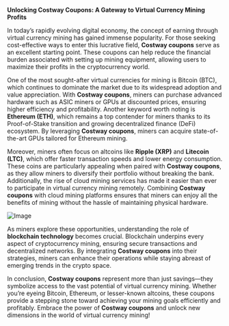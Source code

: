 **Unlocking Costway Coupons: A Gateway to Virtual Currency Mining Profits**

In today’s rapidly evolving digital economy, the concept of earning through virtual currency mining has gained immense popularity. For those seeking cost-effective ways to enter this lucrative field, **Costway coupons** serve as an excellent starting point. These coupons can help reduce the financial burden associated with setting up mining equipment, allowing users to maximize their profits in the cryptocurrency world.

One of the most sought-after virtual currencies for mining is Bitcoin (BTC), which continues to dominate the market due to its widespread adoption and value appreciation. With **Costway coupons**, miners can purchase advanced hardware such as ASIC miners or GPUs at discounted prices, ensuring higher efficiency and profitability. Another keyword worth noting is **Ethereum (ETH)**, which remains a top contender for miners thanks to its Proof-of-Stake transition and growing decentralized finance (DeFi) ecosystem. By leveraging **Costway coupons**, miners can acquire state-of-the-art GPUs tailored for Ethereum mining.

Moreover, miners often focus on altcoins like **Ripple (XRP)** and **Litecoin (LTC)**, which offer faster transaction speeds and lower energy consumption. These coins are particularly appealing when paired with **Costway coupons**, as they allow miners to diversify their portfolio without breaking the bank. Additionally, the rise of cloud mining services has made it easier than ever to participate in virtual currency mining remotely. Combining **Costway coupons** with cloud mining platforms ensures that miners can enjoy all the benefits of mining without the hassle of maintaining physical hardware.

![Image](https://github.com/user-attachments/assets/31692037-0104-4703-abd1-696b6a7dd41b)

As miners explore these opportunities, understanding the role of **blockchain technology** becomes crucial. Blockchain underpins every aspect of cryptocurrency mining, ensuring secure transactions and decentralized networks. By integrating **Costway coupons** into their strategies, miners can enhance their operations while staying abreast of emerging trends in the crypto space.

In conclusion, **Costway coupons** represent more than just savings—they symbolize access to the vast potential of virtual currency mining. Whether you’re eyeing Bitcoin, Ethereum, or lesser-known altcoins, these coupons provide a stepping stone toward achieving your mining goals efficiently and profitably. Embrace the power of **Costway coupons** and unlock new dimensions in the world of virtual currency mining!